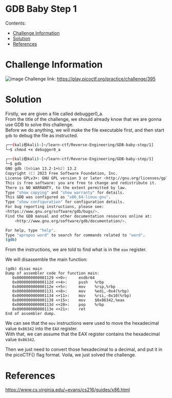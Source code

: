 # GDB Baby Step 1

Contents:
- [Challenge Information](#challenge-information)
- [Solution](#solution)
- [References](#references)

# Challenge Information

![image](https://github.com/user-attachments/assets/02c07873-7371-4429-8769-ee2f70bb184e)
Challenge link: https://play.picoctf.org/practice/challenge/395

# Solution

Firstly, we are given a file called debugger0_a.<br/>
From the title of the challenge, we should already know that we are gonna use GDB to solve this challenge.<br/>
Before we do anything, we will make the file executable first, and then start `gdb` to debug the file as instructed.
```zsh
┌──(kali㉿kali)-[~/learn-ctf/Reverse-Engineering/GDB-baby-step/1]
└─$ chmod +x debugger0_a                            
                                                                                              
┌──(kali㉿kali)-[~/learn-ctf/Reverse-Engineering/GDB-baby-step/1]
└─$ gdb            
GNU gdb (Debian 13.2-1+b2) 13.2
Copyright (C) 2023 Free Software Foundation, Inc.
License GPLv3+: GNU GPL version 3 or later <http://gnu.org/licenses/gpl.html>
This is free software: you are free to change and redistribute it.
There is NO WARRANTY, to the extent permitted by law.
Type "show copying" and "show warranty" for details.
This GDB was configured as "x86_64-linux-gnu".
Type "show configuration" for configuration details.
For bug reporting instructions, please see:
<https://www.gnu.org/software/gdb/bugs/>.
Find the GDB manual and other documentation resources online at:
    <http://www.gnu.org/software/gdb/documentation/>.

For help, type "help".
Type "apropos word" to search for commands related to "word".
(gdb)
```
From the instructions, we are told to find what is in the `eax` register.

We will disassemble the main function:
```
(gdb) disas main
Dump of assembler code for function main:
   0x0000000000001129 <+0>:     endbr64
   0x000000000000112d <+4>:     push   %rbp
   0x000000000000112e <+5>:     mov    %rsp,%rbp
   0x0000000000001131 <+8>:     mov    %edi,-0x4(%rbp)
   0x0000000000001134 <+11>:    mov    %rsi,-0x10(%rbp)
   0x0000000000001138 <+15>:    mov    $0x86342,%eax
   0x000000000000113d <+20>:    pop    %rbp
   0x000000000000113e <+21>:    ret
End of assembler dump.
```

We can see that the `mov` instructions were used to move the hexadecimal value `0x86342` into the `EAX` register.<br/>
With that, we can assume that the EAX register contains the hexadecimal value `0x86342`.

Then we just need to convert those hexadecimal to a decimal, and put it in the picoCTF{} flag format.
Voila, we just solved the challenge.

# References

https://www.cs.virginia.edu/~evans/cs216/guides/x86.html
